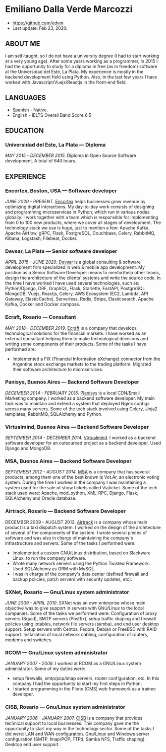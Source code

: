# Emiliano Dalla Verde Marcozzi

- https://github.com/edvm
- Last update: Feb 23, 2020.

## ABOUT ME
I am self-taught, so I do not have a university degree (I had to start working at a very young age). After some years working as a programmer, in 2015 I had the opportunity to study for a diploma in free (as in freedom) software at the Universidad del Este, La Plata. My experience is mostly in the backend development field using Python. Also, in the last few years I have worked with Javascript/Vuejs/Reactjs in the  front-end field.

## LANGUAGES

- Spanish - Native.
- English - IELTS Overall Band Score 6.5

## EDUCATION

### Universidad del Este, La Plata — Diploma 
*MAY 2015 - DECEMBER 2015.* Diploma in Open Source Software development. A total of 640 hours.

## EXPERIENCE

### Encortex, Boston, USA — Software developer
*JUNE 2020 - PRESENT*. [Encortex](https://www.encortex.net/) helps businesses grow revenue by optimizing digital interactions. My day-to-day work consists of designing and programming microservices in Python, which run in various nodes globally. I work together with a team which is responsible for implementing from 0 to 100 new products, where we cover all stages of development. The technology stack we use is huge, just to mention a few: Apache Kafka, Apache Airflow, gRPC, Flask, PostgreSQL, Couchbase, Celery, RabbitMQ, Kibana, Logstash, Filebeat, Docker.

### Devsar, La Plata — Senior software developer
*APRIL 2015 - JUNE 2020*. [Devsar](https://www.devsar.com/) is a global consulting & software development firm specialized in web & mobile app development. My position as a Senior Software Developer means to mentor/help other teams, design the architecture of the clients' systems and write the source code. In the time I have worked I have used several technologies, such as: Python/Django, DRF, GraphQL, Flask, Starlette, FastAPI, PostgreSQL MongoDB, Vuejs, Reactjs, Celery, AWS Ecosystem (EC2, Lambda, API Gateway, ElasticCache), Serverless, Redis, Stripe, Elasticsearch, Apache Kafka, Docker and Docker compose.

### Ecraft, Rosario — Consultant
*MAY 2018 - DECEMBER 2019*. [Ecraft](http://www.ecraft.com.ar/) is a company that develops technological solutions for the financial markets. I have worked as an external consultant helping them to make technological decisions and writing some components of their products. Some of the tasks I have performed are: 
- Implemented a FIX (Financial Information eXchange) connector from the Argentine stock exchange markets to the trading platform. Migrated their software architecture to microservices.

### Panisys, Buenos Aires — Backend Software Developer
*DECEMBER 2014 - FEBRUARY 2015*. [Planisys](https://www.planisys.net/) is a local CDN/Email Marketing company. I worked as a backend software developer. My main task was to maintain and extend a system that deployed Nginx configs across many servers. Some of the tech stack involved using Celery, Jinja2 templates, RabbitMQ, SQLAlchemy and Python.

### Virtualmind, Buenos Aires — Backend Software Developer
*SEPTEMBER 2014 - DECEMBER 2014.* [Virtualmind](https://www.virtualmind.com/). I worked as a backend software developer for an outsourced project as a backend developer. Used Django and MongoDB.

### MSA, Buenos Aires — Backend Software Developer
*SEPTEMBER 2012 - AUGUST 2014.* [MSA](https://msa.com.ar/) is a company that has several products, among them one of the best known is Vot.Ar, an electronic voting system. During the time I worked in the company I was maintaining a system used for the sale of show tickets called Viaticket. Some of the tech stack used were: Apache, mod_python, XML-RPC, Django, Flask, SQLAlchemy and Oracle database.

### Airtrack, Rosario — Backend Software Developer
DECEMBER 2009 - AUGUST 2012. [Airtrack](https://airtrack.com.ar/) is a company whose main product is a taxi dispatch system. I worked on the design of the architecture of several of the components of the system. I wrote several pieces of software and was also in charge of maintaining the company's infrastructure and servers. Some of the tasks I performed were:
- Implemented a custom GNU/Linux distribution, based on Slackware Linux,  to run the company software.
- Wrote many network servers using the Python Twisted Framework. Used SQLAlchemy as ORM with MySQL.
- I was in charge of the company's data center (defined firewall and backup policies, patch servers with security updates, etc).

### SXNet, Rosario — Gnu/Linux system administrator
*JUNE 2009 - APRIL 2010*.  SXNet was an own enterprise whose main objective was to give support in servers with GNU/Linux to the local companies. Some of the tasks we performed were:
Configuration of proxy servers (Squid), SMTP servers (Postfix), setup traffic shaping and firewall policies using iptables, network file servers (samba), and end user desktop support.
Setup servers with Centos, Fedora, Debian or FreeBSD with RAID support. Installation of local network cabling, configuration of routers, modems and switches.

### RCOM — Gnu/Linux system administrator
*JANUARY 2007 - 2008*. I worked at RCOM as a GNU/Linux system administrator. Some of my duties were: 
- setup firewalls, smtp/pop/imap servers, router configuration, etc. In this company I had the opportunity to start my first steps in Python. 
- I started programming in the Plone (CMS) web framework as a trainee developer.

### CISB, Rosario — Gnu/Linux system administrator
*JANUARY 2006 - JANUARY 2007.* [CISB](https://cisb.com.ar/) is a company that provides technical support to local businesses. This company gave me the opportunity to start my way in the technology sector. Some of the tasks I did were: 
LAN and WAN configuration. Gnu/Linux and Windows server configuration (SMTP, Imap/POP, FTPd, Samba NFS, Traffic shaping). Desktop end user support.

